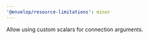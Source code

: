 ```yaml
---
'@envelop/resource-limitations': minor
---
```


Allow using custom scalars for connection arguments.
